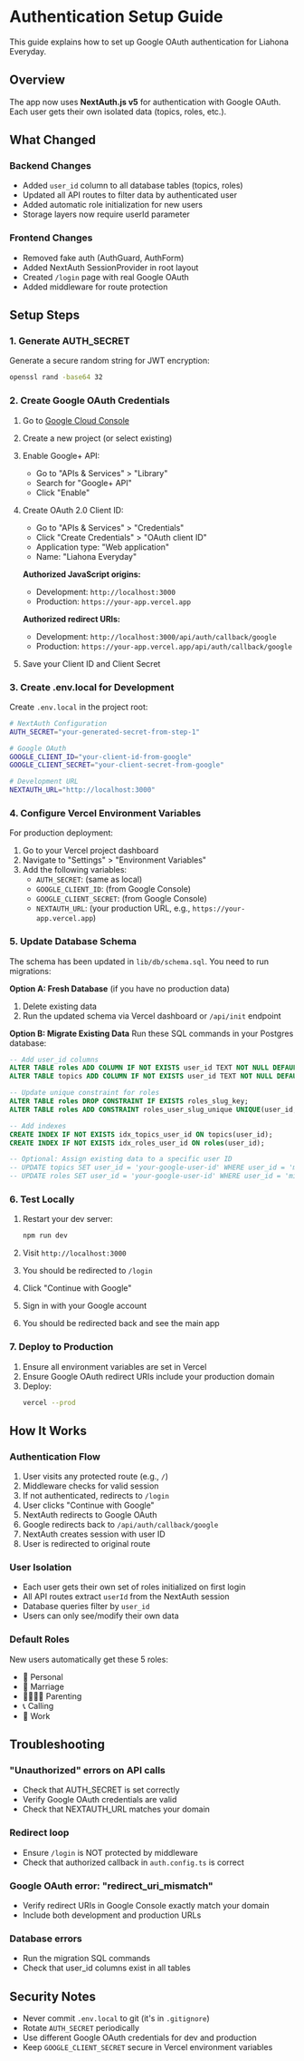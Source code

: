 # Authentication Setup Guide

This guide explains how to set up Google OAuth authentication for Liahona Everyday.

## Overview

The app now uses **NextAuth.js v5** for authentication with Google OAuth. Each user gets their own isolated data (topics, roles, etc.).

## What Changed

### Backend Changes
- Added `user_id` column to all database tables (topics, roles)
- Updated all API routes to filter data by authenticated user
- Added automatic role initialization for new users
- Storage layers now require userId parameter

### Frontend Changes
- Removed fake auth (AuthGuard, AuthForm)
- Added NextAuth SessionProvider in root layout
- Created `/login` page with real Google OAuth
- Added middleware for route protection

## Setup Steps

### 1. Generate AUTH_SECRET

Generate a secure random string for JWT encryption:

```bash
openssl rand -base64 32
```

### 2. Create Google OAuth Credentials

1. Go to [Google Cloud Console](https://console.cloud.google.com/apis/credentials)
2. Create a new project (or select existing)
3. Enable Google+ API:
   - Go to "APIs & Services" > "Library"
   - Search for "Google+ API"
   - Click "Enable"

4. Create OAuth 2.0 Client ID:
   - Go to "APIs & Services" > "Credentials"
   - Click "Create Credentials" > "OAuth client ID"
   - Application type: "Web application"
   - Name: "Liahona Everyday"

   **Authorized JavaScript origins:**
   - Development: `http://localhost:3000`
   - Production: `https://your-app.vercel.app`

   **Authorized redirect URIs:**
   - Development: `http://localhost:3000/api/auth/callback/google`
   - Production: `https://your-app.vercel.app/api/auth/callback/google`

5. Save your Client ID and Client Secret

### 3. Create .env.local for Development

Create `.env.local` in the project root:

```bash
# NextAuth Configuration
AUTH_SECRET="your-generated-secret-from-step-1"

# Google OAuth
GOOGLE_CLIENT_ID="your-client-id-from-google"
GOOGLE_CLIENT_SECRET="your-client-secret-from-google"

# Development URL
NEXTAUTH_URL="http://localhost:3000"
```

### 4. Configure Vercel Environment Variables

For production deployment:

1. Go to your Vercel project dashboard
2. Navigate to "Settings" > "Environment Variables"
3. Add the following variables:
   - `AUTH_SECRET`: (same as local)
   - `GOOGLE_CLIENT_ID`: (from Google Console)
   - `GOOGLE_CLIENT_SECRET`: (from Google Console)
   - `NEXTAUTH_URL`: (your production URL, e.g., `https://your-app.vercel.app`)

### 5. Update Database Schema

The schema has been updated in `lib/db/schema.sql`. You need to run migrations:

**Option A: Fresh Database** (if you have no production data)
1. Delete existing data
2. Run the updated schema via Vercel dashboard or `/api/init` endpoint

**Option B: Migrate Existing Data**
Run these SQL commands in your Postgres database:

```sql
-- Add user_id columns
ALTER TABLE roles ADD COLUMN IF NOT EXISTS user_id TEXT NOT NULL DEFAULT 'migration-user';
ALTER TABLE topics ADD COLUMN IF NOT EXISTS user_id TEXT NOT NULL DEFAULT 'migration-user';

-- Update unique constraint for roles
ALTER TABLE roles DROP CONSTRAINT IF EXISTS roles_slug_key;
ALTER TABLE roles ADD CONSTRAINT roles_user_slug_unique UNIQUE(user_id, slug);

-- Add indexes
CREATE INDEX IF NOT EXISTS idx_topics_user_id ON topics(user_id);
CREATE INDEX IF NOT EXISTS idx_roles_user_id ON roles(user_id);

-- Optional: Assign existing data to a specific user ID
-- UPDATE topics SET user_id = 'your-google-user-id' WHERE user_id = 'migration-user';
-- UPDATE roles SET user_id = 'your-google-user-id' WHERE user_id = 'migration-user';
```

### 6. Test Locally

1. Restart your dev server:
   ```bash
   npm run dev
   ```

2. Visit `http://localhost:3000`
3. You should be redirected to `/login`
4. Click "Continue with Google"
5. Sign in with your Google account
6. You should be redirected back and see the main app

### 7. Deploy to Production

1. Ensure all environment variables are set in Vercel
2. Ensure Google OAuth redirect URIs include your production domain
3. Deploy:
   ```bash
   vercel --prod
   ```

## How It Works

### Authentication Flow

1. User visits any protected route (e.g., `/`)
2. Middleware checks for valid session
3. If not authenticated, redirects to `/login`
4. User clicks "Continue with Google"
5. NextAuth redirects to Google OAuth
6. Google redirects back to `/api/auth/callback/google`
7. NextAuth creates session with user ID
8. User is redirected to original route

### User Isolation

- Each user gets their own set of roles initialized on first login
- All API routes extract `userId` from the NextAuth session
- Database queries filter by `user_id`
- Users can only see/modify their own data

### Default Roles

New users automatically get these 5 roles:
- 👤 Personal
- 💑 Marriage
- 👨‍👩‍👧‍👦 Parenting
- 📞 Calling
- 💼 Work

## Troubleshooting

### "Unauthorized" errors on API calls
- Check that AUTH_SECRET is set correctly
- Verify Google OAuth credentials are valid
- Check that NEXTAUTH_URL matches your domain

### Redirect loop
- Ensure `/login` is NOT protected by middleware
- Check that authorized callback in `auth.config.ts` is correct

### Google OAuth error: "redirect_uri_mismatch"
- Verify redirect URIs in Google Console exactly match your domain
- Include both development and production URLs

### Database errors
- Run the migration SQL commands
- Check that user_id columns exist in all tables

## Security Notes

- Never commit `.env.local` to git (it's in `.gitignore`)
- Rotate `AUTH_SECRET` periodically
- Use different Google OAuth credentials for dev and production
- Keep `GOOGLE_CLIENT_SECRET` secure in Vercel environment variables
